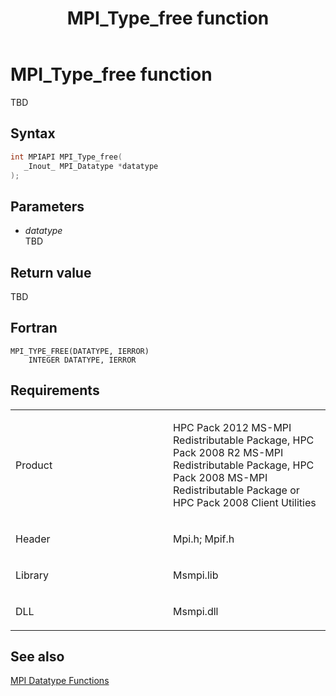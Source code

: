 ﻿---
title: MPI_Type_free function
TOCTitle: MPI_Type_free function
ms:assetid: b2e32753-cd32-442e-bb67-1d3c2d417174
ms:mtpsurl: https://msdn.microsoft.com/en-us/library/Dn520566(v=VS.85)
ms:contentKeyID: 59361037
ms.date: 03/28/2018
mtps_version: v=VS.85
f1_keywords:
- MPI_TYPE_FREE
- mpif/MPI_Type_free
- mpi/MPI_TYPE_FREE
dev_langs:
- C++
- C
---

# MPI\_Type\_free function

TBD

## Syntax

``` c++
int MPIAPI MPI_Type_free(
   _Inout_ MPI_Datatype *datatype
);
```

## Parameters

  - *datatype*  
    TBD

## Return value

TBD

## Fortran

    MPI_TYPE_FREE(DATATYPE, IERROR)
        INTEGER DATATYPE, IERROR

## Requirements

<table>
<colgroup>
<col style="width: 50%" />
<col style="width: 50%" />
</colgroup>
<tbody>
<tr class="odd">
<td><p>Product</p></td>
<td><p>HPC Pack 2012 MS-MPI Redistributable Package, HPC Pack 2008 R2 MS-MPI Redistributable Package, HPC Pack 2008 MS-MPI Redistributable Package or HPC Pack 2008 Client Utilities</p></td>
</tr>
<tr class="even">
<td><p>Header</p></td>
<td>Mpi.h;
Mpif.h</td>
</tr>
<tr class="odd">
<td><p>Library</p></td>
<td>Msmpi.lib</td>
</tr>
<tr class="even">
<td><p>DLL</p></td>
<td>Msmpi.dll</td>
</tr>
</tbody>
</table>


## See also

[MPI Datatype Functions](mpi-datatype-functions.md)

